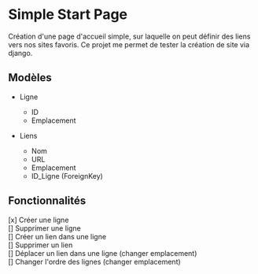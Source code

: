 # Simple Start Page
Création d'une page d'accueil simple, sur laquelle on peut définir des liens vers nos sites favoris.
Ce projet me permet de tester la création de site via django.

## Modèles
- Ligne
    - ID
    - Emplacement

- Liens
    - Nom
    - URL
    - Emplacement
    - ID_Ligne (ForeignKey)

## Fonctionnalités
[x] Créer une ligne  
[] Supprimer une ligne  
[] Créer un lien dans une ligne  
[] Supprimer un lien  
[] Déplacer un lien dans une ligne (changer emplacement)  
[] Changer l'ordre des lignes (changer emplacement)
